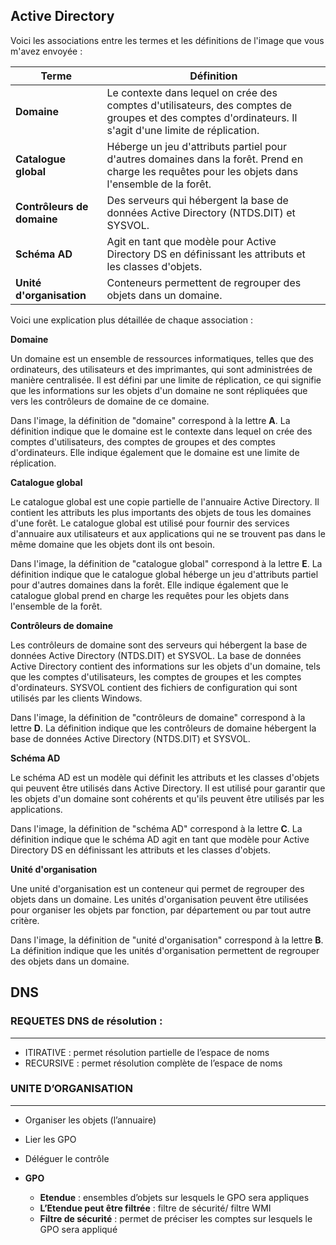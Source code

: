 ## Active Directory

Voici les associations entre les termes et les définitions de l'image que vous m'avez envoyée :

| Terme | Définition |
|---|---|
| **Domaine** | Le contexte dans lequel on crée des comptes d'utilisateurs, des comptes de groupes et des comptes d'ordinateurs. Il s'agit d'une limite de réplication. | **A** |
| **Catalogue global** | Héberge un jeu d'attributs partiel pour d'autres domaines dans la forêt. Prend en charge les requêtes pour les objets dans l'ensemble de la forêt. | **E** |
| **Contrôleurs de domaine** | Des serveurs qui hébergent la base de données Active Directory (NTDS.DIT) et SYSVOL. | **D** |
| **Schéma AD** | Agit en tant que modèle pour Active Directory DS en définissant les attributs et les classes d'objets. | **C** |
| **Unité d'organisation** | Conteneurs permettent de regrouper des objets dans un domaine. | **B** |

Voici une explication plus détaillée de chaque association :

**Domaine**

Un domaine est un ensemble de ressources informatiques, telles que des ordinateurs, des utilisateurs et des imprimantes, qui sont administrées de manière centralisée. Il est défini par une limite de réplication, ce qui signifie que les informations sur les objets d'un domaine ne sont répliquées que vers les contrôleurs de domaine de ce domaine.

Dans l'image, la définition de "domaine" correspond à la lettre **A**. La définition indique que le domaine est le contexte dans lequel on crée des comptes d'utilisateurs, des comptes de groupes et des comptes d'ordinateurs. Elle indique également que le domaine est une limite de réplication.

**Catalogue global**

Le catalogue global est une copie partielle de l'annuaire Active Directory. Il contient les attributs les plus importants des objets de tous les domaines d'une forêt. Le catalogue global est utilisé pour fournir des services d'annuaire aux utilisateurs et aux applications qui ne se trouvent pas dans le même domaine que les objets dont ils ont besoin.

Dans l'image, la définition de "catalogue global" correspond à la lettre **E**. La définition indique que le catalogue global héberge un jeu d'attributs partiel pour d'autres domaines dans la forêt. Elle indique également que le catalogue global prend en charge les requêtes pour les objets dans l'ensemble de la forêt.

**Contrôleurs de domaine**

Les contrôleurs de domaine sont des serveurs qui hébergent la base de données Active Directory (NTDS.DIT) et SYSVOL. La base de données Active Directory contient des informations sur les objets d'un domaine, tels que les comptes d'utilisateurs, les comptes de groupes et les comptes d'ordinateurs. SYSVOL contient des fichiers de configuration qui sont utilisés par les clients Windows.

Dans l'image, la définition de "contrôleurs de domaine" correspond à la lettre **D**. La définition indique que les contrôleurs de domaine hébergent la base de données Active Directory (NTDS.DIT) et SYSVOL.

**Schéma AD**

Le schéma AD est un modèle qui définit les attributs et les classes d'objets qui peuvent être utilisés dans Active Directory. Il est utilisé pour garantir que les objets d'un domaine sont cohérents et qu'ils peuvent être utilisés par les applications.

Dans l'image, la définition de "schéma AD" correspond à la lettre **C**. La définition indique que le schéma AD agit en tant que modèle pour Active Directory DS en définissant les attributs et les classes d'objets.

**Unité d'organisation**

Une unité d'organisation est un conteneur qui permet de regrouper des objets dans un domaine. Les unités d'organisation peuvent être utilisées pour organiser les objets par fonction, par département ou par tout autre critère.

Dans l'image, la définition de "unité d'organisation" correspond à la lettre **B**. La définition indique que les unités d'organisation permettent de regrouper des objets dans un domaine.

## DNS

### REQUETES DNS de résolution :
---
- ITIRATIVE : permet résolution partielle de l’espace de noms
- RECURSIVE : permet résolution complète de l’espace de noms

### UNITE D’ORGANISATION
---
- Organiser les objets (l’annuaire)
- Lier les GPO
- Déléguer le contrôle


- **GPO** 
	- **Etendue** : ensembles d’objets sur lesquels le GPO sera appliques
	- **L’Etendue peut être filtrée** : filtre de sécurité/ filtre WMI
	- **Filtre de sécurité** : permet de préciser les comptes sur lesquels le GPO sera appliqué